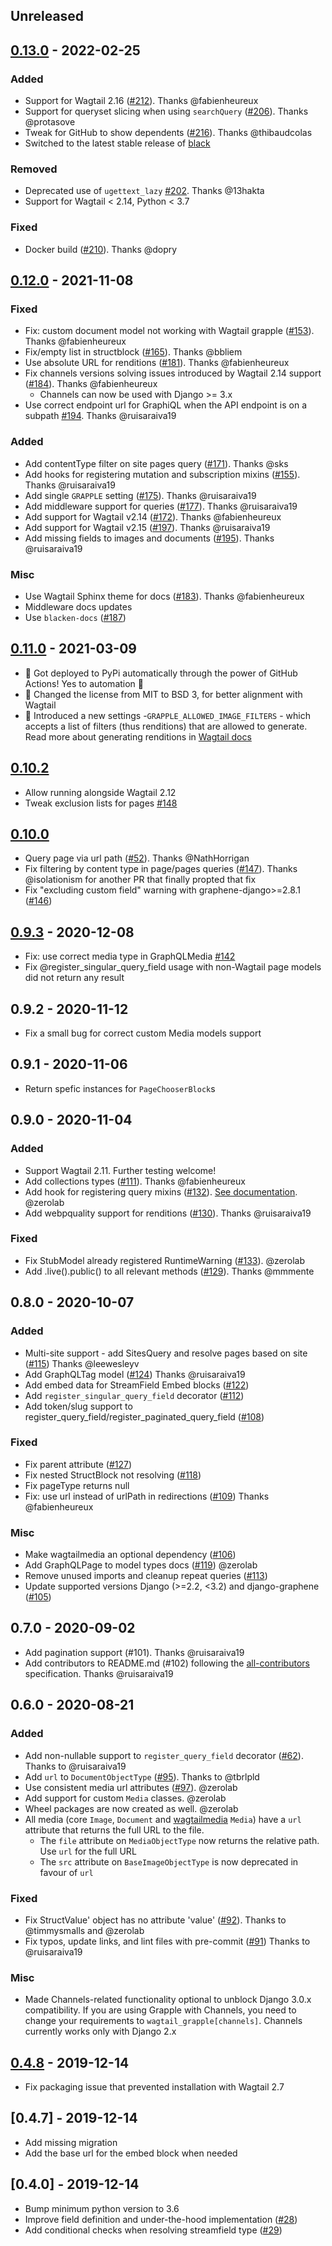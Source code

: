 ## Unreleased

## [0.13.0] - 2022-02-25

### Added

* Support for Wagtail 2.16 ([#212](https://github.com/GrappleGQL/wagtail-grapple/pull/212)). Thanks @fabienheureux
* Support for queryset slicing when using `searchQuery` ([#206](https://github.com/GrappleGQL/wagtail-grapple/pull/206)). Thanks @protasove
* Tweak for GitHub to show dependents ([#216](https://github.com/GrappleGQL/wagtail-grapple/pull/216)). Thanks @thibaudcolas
* Switched to the latest stable release of [black](https://github.com/psf/black)

### Removed

* Deprecated use of `ugettext_lazy` [#202](https://github.com/GrappleGQL/wagtail-grapple/pull/202). Thanks @13hakta
* Support for Wagtail < 2.14, Python < 3.7

### Fixed

* Docker build ([#210](https://github.com/GrappleGQL/wagtail-grapple/pull/210)). Thanks @dopry


## [0.12.0] - 2021-11-08

### Fixed

* Fix: custom document model not working with Wagtail grapple ([#153](https://github.com/GrappleGQL/wagtail-grapple/pull/153)). Thanks @fabienheureux
* Fix/empty list in structblock ([#165](https://github.com/GrappleGQL/wagtail-grapple/pull/165)). Thanks @bbliem
* Use absolute URL for renditions ([#181](https://github.com/GrappleGQL/wagtail-grapple/pull/181)). Thanks @fabienheureux
* Fix channels versions solving issues introduced by Wagtail 2.14 support ([#184](https://github.com/GrappleGQL/wagtail-grapple/pull/184)). Thanks @fabienheureux
    * Channels can now be used with Django >= 3.x
* Use correct endpoint url for GraphiQL when the API endpoint is on a subpath [#194](https://github.com/GrappleGQL/wagtail-grapple/pull/194). Thanks @ruisaraiva19

### Added

* Add contentType filter on site pages query ([#171](https://github.com/GrappleGQL/wagtail-grapple/pull/171)). Thanks @sks
* Add hooks for registering mutation and subscription mixins ([#155](https://github.com/GrappleGQL/wagtail-grapple/pull/155)). Thanks @ruisaraiva19
* Add single `GRAPPLE` setting ([#175](https://github.com/GrappleGQL/wagtail-grapple/pull/175)). Thanks @ruisaraiva19
* Add middleware support for queries ([#177](https://github.com/GrappleGQL/wagtail-grapple/pull/177)). Thanks @ruisaraiva19
* Add support for Wagtail v2.14 ([#172](https://github.com/GrappleGQL/wagtail-grapple/pull/172)). Thanks @fabienheureux
* Add support for Wagtail v2.15 ([#197](https://github.com/GrappleGQL/wagtail-grapple/pull/197)). Thanks @ruisaraiva19
* Add missing fields to images and documents ([#195](https://github.com/GrappleGQL/wagtail-grapple/pull/195)). Thanks @ruisaraiva19

### Misc
* Use Wagtail Sphinx theme for docs ([#183](https://github.com/GrappleGQL/wagtail-grapple/pull/183)). Thanks @fabienheureux
* Middleware docs updates
* Use `blacken-docs` ([#187](https://github.com/GrappleGQL/wagtail-grapple/pull/187))


## [0.11.0] - 2021-03-09

* 🤖 Got deployed to PyPi automatically through the power of GitHub Actions! Yes to automation 🎉
* 📜 Changed the license from MIT to BSD 3, for better alignment with Wagtail
* 🚀 Introduced a new settings -`GRAPPLE_ALLOWED_IMAGE_FILTERS` - which accepts a list of filters (thus renditions) that are allowed to generate. Read more about generating renditions in [Wagtail docs](https://docs.wagtail.io/en/stable/advanced_topics/images/renditions.html#generating-renditions-in-python)

## [0.10.2]

* Allow running alongside Wagtail 2.12
* Tweak exclusion lists for pages [#148](https://github.com/GrappleGQL/wagtail-grapple/pull/148)

## [0.10.0]


* Query page via url path ([#52](https://github.com/GrappleGQL/wagtail-grapple/pull/52)). Thanks @NathHorrigan
* Fix filtering by content type in page/pages queries ([#147](https://github.com/GrappleGQL/wagtail-grapple/pull/147)). Thanks @isolationism for another PR that finally propted that fix
* Fix "excluding custom field" warning with graphene-django>=2.8.1 ([#146](https://github.com/GrappleGQL/wagtail-grapple/pull/146))

## [0.9.3] - 2020-12-08

* Fix: use correct media type in GraphQLMedia [#142](https://github.com/GrappleGQL/wagtail-grapple/pull/142)
* Fix @register_singular_query_field usage with non-Wagtail page models did not return any result

## 0.9.2 - 2020-11-12

* Fix a small bug for correct custom Media models support

## 0.9.1 - 2020-11-06

* Return spefic instances for `PageChooserBlock`s

## 0.9.0 - 2020-11-04

### Added
* Support Wagtail 2.11. Further testing welcome!
* Add collections types ([#111](https://github.com/GrappleGQL/wagtail-grapple/pull/111)). Thanks @fabienheureux
* Add hook for registering query mixins ([#132](https://github.com/GrappleGQL/wagtail-grapple/pull/132)). [See documentation](https://wagtail-grapple.readthedocs.io/en/latest/general-usage/hooks.html). @zerolab
* Add webpquality support for renditions ([#130](https://github.com/GrappleGQL/wagtail-grapple/pull/130)). Thanks @ruisaraiva19

### Fixed
* Fix StubModel already registered RuntimeWarning ([#133](https://github.com/GrappleGQL/wagtail-grapple/pull/133)). @zerolab
* Add .live().public() to all relevant methods ([#129](https://github.com/GrappleGQL/wagtail-grapple/pull/129)). Thanks @mmmente

## 0.8.0 - 2020-10-07

### Added

* Multi-site support - add SitesQuery and resolve pages based on site ([#115](https://github.com/GrappleGQL/wagtail-grapple/pull/115)) Thanks @leewesleyv
* Add GraphQLTag model ([#124](https://github.com/GrappleGQL/wagtail-grapple/pull/124)) Thanks @ruisaraiva19
* Add embed data for StreamField Embed blocks ([#122](https://github.com/GrappleGQL/wagtail-grapple/pull/122))
* Add `register_singular_query_field` decorator ([#112](https://github.com/GrappleGQL/wagtail-grapple/pull/112))
* Add token/slug support to register_query_field/register_paginated_query_field ([#108](https://github.com/GrappleGQL/wagtail-grapple/pull/108))

### Fixed

* Fix parent attribute ([#127](https://github.com/GrappleGQL/wagtail-grapple/pull/127))
* Fix nested StructBlock not resolving ([#118](https://github.com/GrappleGQL/wagtail-grapple/pull/118))
* Fix pageType returns null
* Fix: use url instead of urlPath in redirections ([#109](https://github.com/GrappleGQL/wagtail-grapple/pull/109)) Thanks @fabienheureux


### Misc
* Make wagtailmedia an optional dependency ([#106](https://github.com/GrappleGQL/wagtail-grapple/pull/106))
* Add GraphQLPage to model types docs ([#119](https://github.com/GrappleGQL/wagtail-grapple/pull/119)) @zerolab
* Remove unused imports and cleanup repeat queries ([#113](https://github.com/GrappleGQL/wagtail-grapple/pull/113))
* Update supported versions Django (>=2.2, <3.2) and django-graphene ([#105](https://github.com/GrappleGQL/wagtail-grapple/pull/105))

## 0.7.0 - 2020-09-02

* Add pagination support (#101). Thanks @ruisaraiva19
* Add contributors to README.md (#102) following the [all-contributors](https://github.com/all-contributors/all-contributors) specification. Thanks @ruisaraiva19

## 0.6.0 - 2020-08-21

### Added

* Add non-nullable support to `register_query_field` decorator ([#62](https://github.com/GrappleGQL/wagtail-grapple/pull/62)). Thanks to @ruisaraiva19
* Add `url` to `DocumentObjectType` ([#95](https://github.com/GrappleGQL/wagtail-grapple/pull/95)). Thanks to @tbrlpld
* Use consistent media url attributes ([#97](https://github.com/GrappleGQL/wagtail-grapple/pull/97)). @zerolab
* Add support for custom `Media` classes. @zerolab
* Wheel packages are now created as well. @zerolab
* All media (core `Image`, `Document` and [wagtailmedia](https://github.com/torchbox/wagtailmedia) `Media`) have a `url` attribute that returns the full URL to the file.
  * The `file` attribute on `MediaObjectType` now returns the relative path. Use `url` for the full URL
  * The `src` attribute on `BaseImageObjectType` is now deprecated in favour of `url`

### Fixed
* Fix StructValue' object has no attribute 'value' ([#92](https://github.com/GrappleGQL/wagtail-grapple/pull/92)). Thanks to @timmysmalls and @zerolab
* Fix typos, update links, and lint files with pre-commit ([#91](https://github.com/GrappleGQL/wagtail-grapple/pull/91)) Thanks to @ruisaraiva19

### Misc
* Made Channels-related functionality optional to unblock Django 3.0.x compatibility.
  If you are using Grapple with Channels, you need to change your requirements to `wagtail_grapple[channels]`. Channels currently works only with Django 2.x

## [0.4.8] - 2019-12-14

* Fix packaging issue that prevented installation with Wagtail 2.7

## [0.4.7] - 2019-12-14

* Add missing migration
* Add the base url for the embed block when needed

## [0.4.0] - 2019-12-14


* Bump minimum python version to 3.6
* Improve field definition and under-the-hood implementation ([#28](https://github.com/GrappleGQL/wagtail-grapple/pull/28))
* Add conditional checks when resolving streamfield type ([#29](https://github.com/GrappleGQL/wagtail-grapple/pull/29))


[0.13.0]: https://github.com/GrappleGQL/wagtail-grapple/releases/tag/v0.13.0
[0.12.0]: https://github.com/GrappleGQL/wagtail-grapple/releases/tag/v0.12.0
[0.11.0]: https://github.com/GrappleGQL/wagtail-grapple/releases/tag/v0.11.0
[0.10.2]: https://github.com/GrappleGQL/wagtail-grapple/releases/tag/v0.10.2
[0.10.0]: https://github.com/GrappleGQL/wagtail-grapple/releases/tag/v0.10.0
[0.9.3]: https://github.com/GrappleGQL/wagtail-grapple/releases/tag/v0.9.3
[0.9.2]: https://github.com/GrappleGQL/wagtail-grapple/releases/tag/v0.9.2
[0.9.1]: https://github.com/GrappleGQL/wagtail-grapple/releases/tag/v0.9.1
[0.9.0]: https://github.com/GrappleGQL/wagtail-grapple/releases/tag/v0.9.0
[0.8.0]: https://github.com/GrappleGQL/wagtail-grapple/releases/tag/v0.8.0
[0.7.0]: https://github.com/GrappleGQL/wagtail-grapple/releases/tag/v0.7.0
[0.6.0]: https://github.com/GrappleGQL/wagtail-grapple/releases/tag/v0.6.0
[0.4.8]: https://github.com/GrappleGQL/wagtail-grapple/releases/tag/v0.4.8
